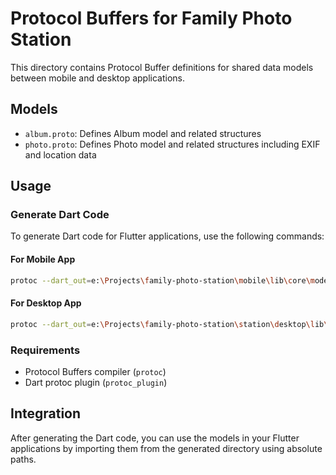 # Protocol Buffers for Family Photo Station

This directory contains Protocol Buffer definitions for shared data models between mobile and desktop applications.

## Models

- `album.proto`: Defines Album model and related structures
- `photo.proto`: Defines Photo model and related structures including EXIF and location data

## Usage

### Generate Dart Code

To generate Dart code for Flutter applications, use the following commands:

#### For Mobile App

```bash
protoc --dart_out=e:\Projects\family-photo-station\mobile\lib\core\models\generated -Ie:\Projects\family-photo-station\protos e:\Projects\family-photo-station\protos\*.proto
```

#### For Desktop App

```bash
protoc --dart_out=e:\Projects\family-photo-station\station\desktop\lib\core\models\generated -Ie:\Projects\family-photo-station\protos e:\Projects\family-photo-station\protos\*.proto
```

### Requirements

- Protocol Buffers compiler (`protoc`)
- Dart protoc plugin (`protoc_plugin`)

## Integration

After generating the Dart code, you can use the models in your Flutter applications by importing them from the generated directory using absolute paths.